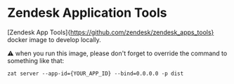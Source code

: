# Zendesk Application Tools

[Zendesk App Tools]{https://github.com/zendesk/zendesk_apps_tools} docker image to develop locally.

:warning: when you run this image, please don't forget to override the command to something like that:

```shell
zat server --app-id={YOUR_APP_ID} --bind=0.0.0.0 -p dist
```
